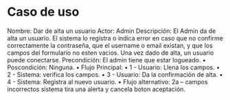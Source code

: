 # Caso de uso

Nombre: Dar de alta un usuario
Actor: Admin
Descripción: El Admin da de alta un usuario. El sistema lo registra o indica error
en caso que no confirme correctamente la contraseña, que el username o email existan, y que los campos del formulario no esten vacios. Una vez dado de alta, un usuario puede conectarse.
Precondición: El admin tiene que estar logueado.
• Poscondición: Ninguna.
• Flujo Principal:
• 1 - Usuario: Llena los campos.
• 2 - Sistema: verifica los campos.
• 3 - Usuario: Da la confirmación de alta.
• 4 - Sistema: Registra al nuevo usuario.
• Flujo alternativo: 2a – campos incorrectos sistema tira una alerta y cancela boton aceptación.

